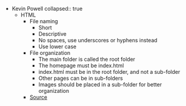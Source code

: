 - Kevin Powell
  collapsed:: true
	- HTML
		- File naming
			- Short
			- Descriptive
			- No spaces, use underscores or hyphens instead
			- Use lower case
		- File organization
			- The main folder is called the root folder
			- The homepage must be index.html
			- index.html must be in the root folder, and not a sub-folder
			- Other pages can be in sub-folders
			- Images should be placed in a sub-folder for better organization
		- [Source](https://scrimba.com/html-css-crash-course-c02l)